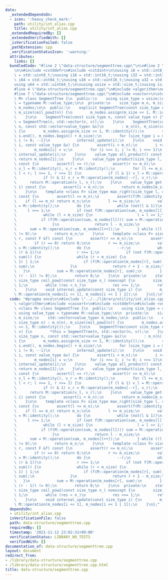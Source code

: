 ```yaml
---
data:
  _extendedDependsOn:
  - icon: ':heavy_check_mark:'
    path: utility/int_alias.cpp
    title: utility/int_alias.cpp
  _extendedRequiredBy: []
  _extendedVerifiedWith: []
  _isVerificationFailed: false
  _pathExtension: cpp
  _verificationStatusIcon: ':warning:'
  attributes:
    links: []
  bundledCode: "#line 2 \"data-structure/segmenttree.cpp\"\n\n#line 2 \"utility/int_alias.cpp\"\
    \n\n#include <cstddef>\n#include <cstdint>\n\nusing i8 = std::int8_t;\nusing u8\
    \ = std::uint8_t;\nusing i16 = std::int16_t;\nusing i32 = std::int32_t;\nusing\
    \ i64 = std::int64_t;\nusing u16 = std::uint16_t;\nusing u32 = std::uint32_t;\n\
    using u64 = std::uint64_t;\n\nusing usize = std::size_t;\nusing isize = std::ptrdiff_t;\n\
    #line 4 \"data-structure/segmenttree.cpp\"\n#include <algorithm>\n#include <cassert>\n\
    #line 7 \"data-structure/segmenttree.cpp\"\n#include <vector>\n\ntemplate <class\
    \ M> class SegmentTree {\n  public:\n    using size_type = usize;\n    using value_type\
    \ = typename M::value_type;\n\n  private:\n    size_type m_n, m_size;\n    std::vector<value_type>\
    \ m_nodes;\n\n  public:\n    explicit SegmentTree(const size_type n) : m_n(n),\
    \ m_size(ceil_pow2(n)) {\n        m_nodes.assign(m_size << 1, M::identity());\n\
    \    }\n\n    SegmentTree(const size_type n, const value_type v) {\n        *this\
    \ = SegmentTree(n, std::vector(n, v));\n    }\n\n    SegmentTree(const size_type\
    \ n, const std::vector<value_type> &s)\n        : m_n(n), m_size(ceil_pow2(n))\
    \ {\n        m_nodes.assign(m_size << 1, M::identity());\n        std::copy(s.begin(),\
    \ s.end(), m_nodes.begin() + m_size);\n        for (size_type i = m_size - 1;\
    \ i != 0; --i)\n            internal_update(i);\n    }\n\n    void set(size_type\
    \ i, const value_type &v) {\n        assert(i < m_n);\n        i += m_size;\n\
    \        m_nodes[i] = v;\n        for (i >>= 1; i != 0; i >>= 1)\n           \
    \ internal_update(i);\n    }\n\n    value_type all_product() const {\n       \
    \ return m_nodes[1];\n    }\n\n    value_type product(size_type l, size_type r)\
    \ const {\n        assert(l <= r);\n        assert(r <= m_n);\n        value_type\
    \ v_l = M::identity(), v_r = M::identity();\n        for (l += m_size, r += m_size;\
    \ l < r; l >>= 1, r >>= 1) {\n            if (l & 1) v_l = M::operation(v_l, m_nodes[l++]);\n\
    \            if (r & 1) v_r = M::operation(m_nodes[--r], v_r);\n        }\n  \
    \      return M::operation(v_l, v_r);\n    }\n\n    value_type get(const size_type\
    \ i) const {\n        assert(i < m_n);\n        return m_nodes[m_size + i];\n\
    \    }\n\n    template <class F> size_type max_right(size_type l, const F &f)\
    \ const {\n        assert(l <= m_n);\n        assert(f(M::identity()));\n    \
    \    if (l == m_n) return m_n;\n\n        l += m_size;\n        value_type sum\
    \ = M::identity();\n        do {\n            while (not(l & 1))\n           \
    \     l >>= 1;\n            if (not f(M::operation(sum, m_nodes[l]))) {\n    \
    \            while (l < m_size) {\n                    l = l << 1;\n         \
    \           if (f(M::operation(sum, m_nodes[l]))) sum = M::operation(sum, m_nodes[l++]);\n\
    \                }\n                return l - m_size;\n            }\n      \
    \      sum = M::operation(sum, m_nodes[l++]);\n        } while ((l & (l - 1))\
    \ != 0);\n        return m_n;\n    }\n\n    template <class F> size_type min_left(size_type\
    \ r, const F &f) const {\n        assert(r <= m_n);\n        assert(f(M::identity()));\n\
    \        if (r == 0) return 0;\n\n        r += m_size;\n        value_type sum\
    \ = M::identity();\n        do {\n            --r;\n            while (r > 1 and\
    \ (r & 1))\n                r >>= 1;\n            if (not f(M::operation(m_nodes[r],\
    \ sum))) {\n                while (r < m_size) {\n                    r = (r <<\
    \ 1) | 1;\n                    if (f(M::operation(m_nodes[r], sum))) sum = M::operation(m_nodes[r--],\
    \ sum);\n                }\n                return r + 1 - m_size;\n         \
    \   }\n            sum = M::operation(m_nodes[r], sum);\n        } while ((r &\
    \ (r - 1)) != 0);\n        return 0;\n    }\n\n  private:\n    static constexpr\
    \ size_type ceil_pow2(const size_type n_) noexcept {\n        size_type res =\
    \ 1;\n        while (res < n_)\n            res <<= 1;\n        return res;\n\
    \    }\n\n    void internal_update(const size_type i) {\n        m_nodes[i] =\
    \ M::operation(m_nodes[i << 1], m_nodes[i << 1 | 1]);\n    }\n};\n"
  code: "#pragma once\n\n#include \"../../library/utility/int_alias.cpp\"\n#include\
    \ <algorithm>\n#include <cassert>\n#include <cstddef>\n#include <vector>\n\ntemplate\
    \ <class M> class SegmentTree {\n  public:\n    using size_type = usize;\n   \
    \ using value_type = typename M::value_type;\n\n  private:\n    size_type m_n,\
    \ m_size;\n    std::vector<value_type> m_nodes;\n\n  public:\n    explicit SegmentTree(const\
    \ size_type n) : m_n(n), m_size(ceil_pow2(n)) {\n        m_nodes.assign(m_size\
    \ << 1, M::identity());\n    }\n\n    SegmentTree(const size_type n, const value_type\
    \ v) {\n        *this = SegmentTree(n, std::vector(n, v));\n    }\n\n    SegmentTree(const\
    \ size_type n, const std::vector<value_type> &s)\n        : m_n(n), m_size(ceil_pow2(n))\
    \ {\n        m_nodes.assign(m_size << 1, M::identity());\n        std::copy(s.begin(),\
    \ s.end(), m_nodes.begin() + m_size);\n        for (size_type i = m_size - 1;\
    \ i != 0; --i)\n            internal_update(i);\n    }\n\n    void set(size_type\
    \ i, const value_type &v) {\n        assert(i < m_n);\n        i += m_size;\n\
    \        m_nodes[i] = v;\n        for (i >>= 1; i != 0; i >>= 1)\n           \
    \ internal_update(i);\n    }\n\n    value_type all_product() const {\n       \
    \ return m_nodes[1];\n    }\n\n    value_type product(size_type l, size_type r)\
    \ const {\n        assert(l <= r);\n        assert(r <= m_n);\n        value_type\
    \ v_l = M::identity(), v_r = M::identity();\n        for (l += m_size, r += m_size;\
    \ l < r; l >>= 1, r >>= 1) {\n            if (l & 1) v_l = M::operation(v_l, m_nodes[l++]);\n\
    \            if (r & 1) v_r = M::operation(m_nodes[--r], v_r);\n        }\n  \
    \      return M::operation(v_l, v_r);\n    }\n\n    value_type get(const size_type\
    \ i) const {\n        assert(i < m_n);\n        return m_nodes[m_size + i];\n\
    \    }\n\n    template <class F> size_type max_right(size_type l, const F &f)\
    \ const {\n        assert(l <= m_n);\n        assert(f(M::identity()));\n    \
    \    if (l == m_n) return m_n;\n\n        l += m_size;\n        value_type sum\
    \ = M::identity();\n        do {\n            while (not(l & 1))\n           \
    \     l >>= 1;\n            if (not f(M::operation(sum, m_nodes[l]))) {\n    \
    \            while (l < m_size) {\n                    l = l << 1;\n         \
    \           if (f(M::operation(sum, m_nodes[l]))) sum = M::operation(sum, m_nodes[l++]);\n\
    \                }\n                return l - m_size;\n            }\n      \
    \      sum = M::operation(sum, m_nodes[l++]);\n        } while ((l & (l - 1))\
    \ != 0);\n        return m_n;\n    }\n\n    template <class F> size_type min_left(size_type\
    \ r, const F &f) const {\n        assert(r <= m_n);\n        assert(f(M::identity()));\n\
    \        if (r == 0) return 0;\n\n        r += m_size;\n        value_type sum\
    \ = M::identity();\n        do {\n            --r;\n            while (r > 1 and\
    \ (r & 1))\n                r >>= 1;\n            if (not f(M::operation(m_nodes[r],\
    \ sum))) {\n                while (r < m_size) {\n                    r = (r <<\
    \ 1) | 1;\n                    if (f(M::operation(m_nodes[r], sum))) sum = M::operation(m_nodes[r--],\
    \ sum);\n                }\n                return r + 1 - m_size;\n         \
    \   }\n            sum = M::operation(m_nodes[r], sum);\n        } while ((r &\
    \ (r - 1)) != 0);\n        return 0;\n    }\n\n  private:\n    static constexpr\
    \ size_type ceil_pow2(const size_type n_) noexcept {\n        size_type res =\
    \ 1;\n        while (res < n_)\n            res <<= 1;\n        return res;\n\
    \    }\n\n    void internal_update(const size_type i) {\n        m_nodes[i] =\
    \ M::operation(m_nodes[i << 1], m_nodes[i << 1 | 1]);\n    }\n};"
  dependsOn:
  - utility/int_alias.cpp
  isVerificationFile: false
  path: data-structure/segmenttree.cpp
  requiredBy: []
  timestamp: '2021-11-12 23:02:31+09:00'
  verificationStatus: LIBRARY_NO_TESTS
  verifiedWith: []
documentation_of: data-structure/segmenttree.cpp
layout: document
redirect_from:
- /library/data-structure/segmenttree.cpp
- /library/data-structure/segmenttree.cpp.html
title: data-structure/segmenttree.cpp
---
```

